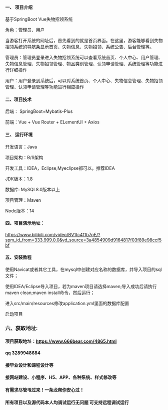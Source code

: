 

#### 一、 项目介绍
基于SpringBoot Vue失物招领系统

角色：管理员、用户

当游客打开系统的网址后，首先看到的就是首页界面。在这里，游客能够看到失物招领系统的导航条显示首页、失物信息、失物招领、系统公告、后台管理等。

管理员：管理员登录进入失物招领系统可以查看系统首页、个人中心、用户管理、失物信息管理、失物招领管理、物品类别管理、认领申请管理、系统管理等功能进行详细操作

用户：用户登录到系统后，可以对系统首页、个人中心、失物信息管理、失物招领管理、认领申请管理等功能进行相应操作
#### 二、项目技术
后端： SpringBoot+Mybatis-Plus

前端：Vue + Vue Router + ELementUI + Axios

#### 三、 运行环境
开发语言：Java

项目架构：B/S架构

开发工具：IDEA，Eclipse,Myeclipse都可以。推荐IDEA

JDK版本：1.8

数据库: MySQL8.0版本以上

项目管理：Maven

Node版本：14

#### 四、项目演示地址：

https://www.bilibili.com/video/BV1tc411b7qE/?spm_id_from=333.999.0.0&vd_source=3a4854909d9164817f03f89e98ccf5bf

#### 五、安装教程
使用Navicat或者其它工具，在mysql中创建对应名称的数据库，并导入项目的sql文件；

使用IDEA/Eclipse导入项目，若为maven项目请选择maven;导入成功后请执行maven clean;maven install命令，然后运行；

进入src/main/resources修改application.yml里面的数据库配置

启动项目


### 六、获取地址:
#### 项目获取地址：https://www.666bear.com/4865.html
#### qq 3289948684
#### 接毕业设计和课程设计等
#### 接网站建设、小程序、H5、APP、各种系统、样式修改等
#### 有需求尽管甩过来！一条龙帮你安心过！
#### 所有项目以及源代码本人均调试运行无问题 可支持远程调试运行




